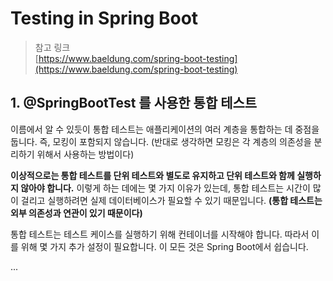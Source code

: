 # Testing in Spring Boot

> 참고 링크 \
> [https://www.baeldung.com/spring-boot-testing](https://www.baeldung.com/spring-boot-testing)

## 1. @SpringBootTest 를 사용한 통합 테스트&#x20;

이름에서 알 수 있듯이 통합 테스트는 애플리케이션의 여러 계층을 통합하는 데 중점을 둡니다. 즉, 모킹이 포함되지 않습니다. (반대로 생각하면 모킹은 각 계층의 의존성을 분리하기 위해서 사용하는 방법이다)&#x20;

**이상적으로는 통합 테스트를 단위 테스트와 별도로 유지하고 단위 테스트와 함께 실행하지 않아야 합니다.** 이렇게 하는 데에는 몇 가지 이유가 있는데, 통합 테스트는 시간이 많이 걸리고 실행하려면 실제 데이터베이스가 필요할 수 있기 때문입니다. **(통합 테스트는 외부 의존성과 연관이 있기 때문이다)**&#x20;

통합 테스트는 테스트 케이스를 실행하기 위해 컨테이너를 시작해야 합니다. 따라서 이를 위해 몇 가지 추가 설정이 필요합니다. 이 모든 것은 Spring Boot에서 쉽습니다.

...

